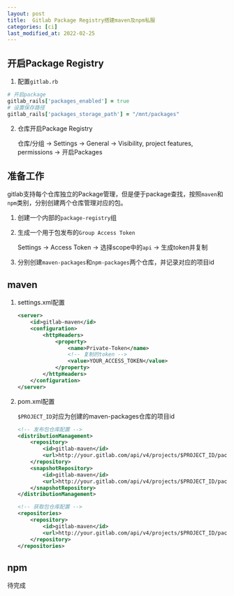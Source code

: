 ```yaml
---
layout: post
title:  Gitlab Package Registry搭建maven及npm私服
categories: [ci]
last_modified_at: 2022-02-25
---
```


## 开启Package Registry
1. 配置`gitlab.rb`
```ruby
# 开启package
gitlab_rails['packages_enabled'] = true
# 设置保存路径
gitlab_rails['packages_storage_path'] = "/mnt/packages"
```

2. 仓库开启Package Registry

    仓库/分组 -> Settings -> General -> Visibility, project features, permissions -> 开启Packages

## 准备工作
gitlab支持每个仓库独立的Package管理，但是便于package查找，按照`maven`和`npm`类别，分别创建两个仓库管理对应的包。

1. 创建一个内部的`package-registry`组
2. 生成一个用于包发布的`Group Access Token`

    Settings -> Access Token -> 选择scope中的`api` -> 生成token并复制
3. 分别创建`maven-packages`和`npm-packages`两个仓库，并记录对应的项目id

## maven
1. settings.xml配置
    ```xml
    <server>
        <id>gitlab-maven</id>
        <configuration>
            <httpHeaders>
                <property>
                    <name>Private-Token</name>
                    <!-- 复制的token -->
                    <value>YOUR_ACCESS_TOKEN</value>
                </property>
            </httpHeaders>
        </configuration>
    </server>
    ```
2. pom.xml配置

   `$PROJECT_ID`对应为创建的maven-packages仓库的项目id
    ```xml
    <!-- 发布包仓库配置 -->
    <distributionManagement>
        <repository>
            <id>gitlab-maven</id>
            <url>http://your.gitlab.com/api/v4/projects/$PROJECT_ID/packages/maven</url>
        </repository>
        <snapshotRepository>
            <id>gitlab-maven</id>
            <url>http://your.gitlab.com/api/v4/projects/$PROJECT_ID/packages/maven</url>
        </snapshotRepository>
    </distributionManagement>
    
    <!-- 获取包仓库配置 -->
    <repositories>
        <repository>
            <id>gitlab-maven</id>
            <url>http://your.gitlab.com/api/v4/projects/$PROJECT_ID/packages/maven</url>
        </repository>
    </repositories>
    ```

## npm
待完成